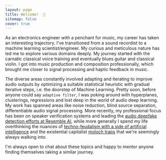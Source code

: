 ```yaml
---
layout: page
title: Welcome!  🎉
sitemap: false
cover: true
---
```


As an electronics engineer with a penchant for music, my career has taken an interesting trajectory. I've transitioned from a sound recordist to a machine learning scientist/engineer. My curious and meticulous nature has led me to explore various domains deeply. My journey started with the carnatic classical voice training and eventually blues guitar and classical violin. I got into music production and composition professionally, which brought me closer to signal processing and haptic feedback in music. 

The diverse areas constantly involved adapting and iterating to improve audio outputs by optimizing a suitable statistical heuristic with gradual iterative steps, i.e. the doorstep of Machine Learning. Pretty soon, before anyone could say `adaptive filter`, I was poking around with hyperplanes, clusterings, regressions and lost deep in the world of audio deep learning. My work has spanned areas like noise reduction, blind source separation, differentiable audio signal processing. More recently, my professional focus has been on speaker verification systems and leading the [audio deepfake detection efforts at Resemble AI](https://www.resemble.ai/detect/), while more generally I spend my life overthinking the nuances of [techno-feudalism with a side of artificial intelligence](https://www.ted.com/talks/yanis_varoufakis_capitalism_will_eat_democracy_unless_we_speak_up) and the existential capitalist [moloch traps](https://www.ted.com/talks/liv_boeree_the_dark_side_of_competition_in_ai) that we're seemingly always walking into.

I'm always open to chat about these topics and happy to mentor anyone finding themselves taking a similar journey.

[//]: # (## First Steps)

[//]: # (Start by reading the [Documentation]{:.heading.flip-title}.)

[//]: # (Specifically, the chapters below should be relevant now:)

[//]: # ()
[//]: # (* [Install]{:.heading.flip-title} --- How to install and run Hydejack.)

[//]: # (* [Config]{:.heading.flip-title} --- Once Jekyll is running you can start with basic configuration.)

[//]: # ({:.related-posts.faded})

[//]: # ()
[//]: # (After you've familiarized yourself with Hydejack, you can delete the following folders and files)

[//]: # (containing example content:)

[//]: # (~~~)

[//]: # (├── _featured_categories)

[//]: # (│   └── example.md)

[//]: # (├── _projects)

[//]: # (│   └── *)

[//]: # (├── docs)

[//]: # (├── example)

[//]: # (├── licenses)

[//]: # (├── assets)

[//]: # (│   └── img)

[//]: # (│       ├── blog)

[//]: # (│       ├── docs)

[//]: # (│       └── projects)

[//]: # (├── CHANGELOG.md)

[//]: # (├── forms-by-example.md)

[//]: # (├── LICENSE.md)

[//]: # (└── NOTICE.md)

[//]: # (~~~)

[documentation]: docs/README.md
[install]: docs/install.md
[upgrade]: docs/upgrade.md
[config]: docs/config.md
